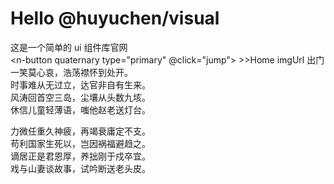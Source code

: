 # Hello @huyuchen/visual

这是一个简单的 ui 组件库官网  
<n-button quaternary type="primary" @click="jump"> >>Home</n-button>
imgUrl 出门一笑莫心哀，浩荡襟怀到处开。  
时事难从无过立，达官非自有生来。  
风涛回首空三岛，尘壤从头数九垓。  
休信儿童轻薄语，嗤他赵老送灯台。

力微任重久神疲，再竭衰庸定不支。  
苟利国家生死以，岂因祸福避趋之。  
谪居正是君恩厚，养拙刚于戍卒宜。  
戏与山妻谈故事，试吟断送老头皮。

<n-image
    width="100"
    :src="imgUrl"
/>

<script setup>
import { useRouter } from 'vitepress'
const router = useRouter()
const jump = () => {
router.go('/guild/introduce')
}
const imgUrl = new URL('./public/npm.png', import.meta.url).href
</script>
